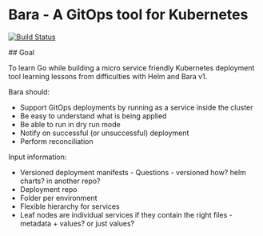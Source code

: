 # Bara - A GitOps tool for Kubernetes

[![Build Status](https://travis-ci.org/gary-lloyd-tessella/bara.svg?branch=master)](https://travis-ci.org/gary-lloyd-tessella/bara)

## Goal

To learn Go while building a micro service friendly Kubernetes deployment tool learning lessons from difficulties with Helm and Bara v1.

Bara should:

*	Support GitOps deployments by running as a service inside the cluster
*	Be easy to understand what is being applied
*	Be able to run in dry run mode
*	Notify on successful (or unsuccessful) deployment
*	Perform reconciliation

Input information:

*	Versioned deployment manifests - Questions - versioned how? helm charts? in another repo?
*	Deployment repo
*	Folder per environment
*	Flexible hierarchy for services
*	Leaf nodes are individual services if they contain the right files - metadata + values? or just values?